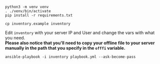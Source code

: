 ```
python3 -m venv venv
. ./venv/bin/activate
pip install -r requirements.txt
```

```
cp inventory.example inventory
```

Edit `inventory` with your server IP and User and change the vars with what you need.  
**Please also notice that you'll need to copy your offline file to your server manually in the path that you specify in the `offfi` variable.**

```
ansible-playbook -i inventory playbook.yml --ask-become-pass
```